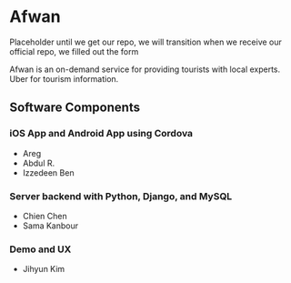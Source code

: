 # Afwan

Placeholder until we get our repo, we will transition when we receive our official repo, we filled out the form

Afwan is an on-demand service for providing tourists with local experts. Uber for tourism information.

## Software Components

### iOS App and Android App using Cordova
  - Areg
  - Abdul R.
  - Izzedeen Ben

### Server backend with Python, Django, and MySQL
  - Chien Chen
  - Sama Kanbour

### Demo and UX
  - Jihyun Kim

